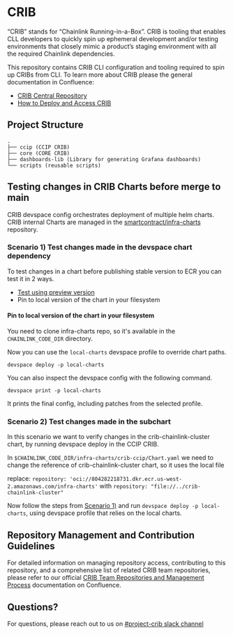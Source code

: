 # CRIB
“CRIB” stands for “Chainlink Running-in-a-Box”. CRIB is tooling that enables CLL developers to quickly spin up ephemeral development and/or testing environments that closely mimic a product’s staging environment with all the required Chainlink dependencies.

This repository contains CRIB CLI configuration and tooling required to spin up CRIBs from CLI.
To learn more about CRIB please the general documentation in Confluence:
- [CRIB Central Repository](https://smartcontract-it.atlassian.net/wiki/spaces/CRIB/pages/597099084/CRIB+Central+Repository)
- [How to Deploy and Access CRIB](https://smartcontract-it.atlassian.net/wiki/spaces/CRIB/pages/678461474/How+to+Deploy+Access+CRIB)


## Project Structure
```
.
├── ccip (CCIP CRIB)
├── core (CORE CRIB)
├── dashboards-lib (Library for generating Grafana dashboards)
└── scripts (reusable scripts)
```

## Testing changes in CRIB Charts before merge to main
CRIB devspace config orchestrates deployment of multiple helm charts. CRIB internal Charts are managed in the [smartcontract/infra-charts](https://github.com/smartcontractkit/infra-charts) repository.

### Scenario 1) Test changes made in the devspace chart dependency
To test changes in a chart before publishing stable version to ECR you can test it in 2 ways.

* [Test using preview version](https://github.com/smartcontractkit/infra-charts?tab=readme-ov-file#testing-a-chart-before-merging-it-to-main)
* Pin to local version of the chart in your filesystem

#### Pin to local version of the chart in your filesystem
You need to clone infra-charts repo, so it's available in the `CHAINLINK_CODE_DIR` directory.

Now you can use the `local-charts` devspace profile to override chart paths.

`devspace deploy -p local-charts`

You can also inspect the devspace config with the following command.

`devspace print -p local-charts`

It prints the final config, including patches from the selected profile.

### Scenario 2) Test changes made in the subchart
In this scenario we want to verify changes in the crib-chainlink-cluster chart, by running devspace deploy in the CCIP CRIB.

In `$CHAINLINK_CODE_DIR/infra-charts/crib-ccip/Chart.yaml` we need to change the reference of crib-chainlink-cluster chart, so it uses the local file

replace: `repository: 'oci://804282218731.dkr.ecr.us-west-2.amazonaws.com/infra-charts'`
with `repository: "file://../crib-chainlink-cluster"`

Now follow the steps from [Scenario 1)](#pin-to-local-version-of-the-chart-in-your-filesystem) and run `devspace deploy -p local-charts`, using devspace profile that relies on the local charts.

## Repository Management and Contribution Guidelines

For detailed information on managing repository access, contributing to this repository, and a comprehensive list of related CRIB team repositories, please refer to our official [CRIB Team Repositories and Management Process](https://smartcontract-it.atlassian.net/wiki/spaces/CRIB/pages/837189704/CRIB+Team+Repositories+and+Management+Process) documentation on Confluence.

## Questions?
For questions, please reach out to us on [#project-crib slack channel](https://chainlink.enterprise.slack.com/archives/C0637K4BBC2) 
